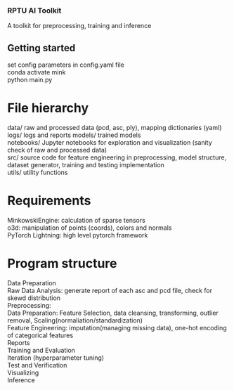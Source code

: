 ### RPTU AI Toolkit
A toolkit for preprocessing, training and inference

## Getting started
set config parameters in config.yaml file   
conda activate mink  
python main.py   

# File hierarchy
data/       raw and processed data (pcd, asc, ply), mapping dictionaries (yaml)  
logs/       logs and reports
models/     trained models  
notebooks/  Jupyter notebooks for exploration and visualization (sanity check of raw and processed data)  
src/        source code for feature engineering in preprocessing, model structure, dataset generator, training and testing implementation   
utils/      utility functions  

# Requirements
MinkowskiEngine: calculation of sparse tensors  
o3d: manipulation of points (coords), colors and normals  
PyTorch Lightning: high level pytorch framework    

# Program structure
Data Preparation   
    Raw Data Analysis: generate report of each asc and pcd file, check for skewd distribution  
    Preprocessing:  
        Data Preparation: Feature Selection, data cleansing, transforming, outlier removal, Scaling(normaliation/standardization)  
        Feature Engineering: imputation(managing missing data), one-hot encoding of categorical features  
    Reports    
Training and Evaluation  
Iteration (hyperparameter tuning)  
Test and Verification  
Visualizing  
Inference   
